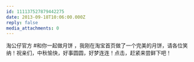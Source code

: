 ```yaml
---
id: 111137527879442275
date: 2013-09-18T10:06:00.000Z
reply: false
media_attachments: 0
---
```


淘公仔官方 #和你一起做月饼 ，我刚在淘宝首页做了一个完美的月饼，请各位笑纳！祝亲们，中秋愉快，好事圆圆，好梦连连！点击，赶紧来尝鲜下吧！ ​​​​

